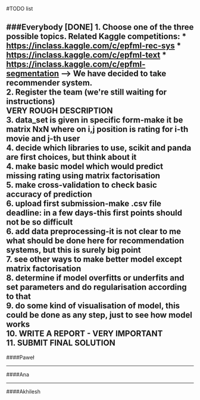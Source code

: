 #TODO list

###Everybody
[DONE] 1. Choose one of the three possible topics. Related Kaggle competitions:
	* https://inclass.kaggle.com/c/epfml-rec-sys
	* https://inclass.kaggle.com/c/epfml-text
	* https://inclass.kaggle.com/c/epfml-segmentation
--> We have decided to take recommender system.  
2. Register the team (we're still waiting for instructions)  
VERY ROUGH DESCRIPTION  
3. data_set is given in specific form-make it be matrix NxN where on i,j position is rating for i-th movie and j-th user  
4. decide which libraries to use, scikit and panda are first choices, but think about it  
4. make basic model which would predict missing rating using matrix factorisation  
5. make cross-validation to check basic accuracy of prediction  
6. upload first submission-make .csv file  
deadline: in a few days-this first points should not be so difficult  
6. add data preprocessing-it is not clear to me what should be done here for recommendation systems, but this is surely big point  
7. see other ways to make better model except matrix factorisation  
8. determine if model overfitts or underfits and set parameters and do regularisation according to that  
9. do some kind of visualisation of model, this could be done as any step, just to see how model works  
10. WRITE A REPORT - VERY IMPORTANT  
11. SUBMIT FINAL SOLUTION  
--------------------------------------------------------------------------------

####Paweł

--------------------------------------------------------------------------------

####Ana

--------------------------------------------------------------------------------

####Akhilesh
